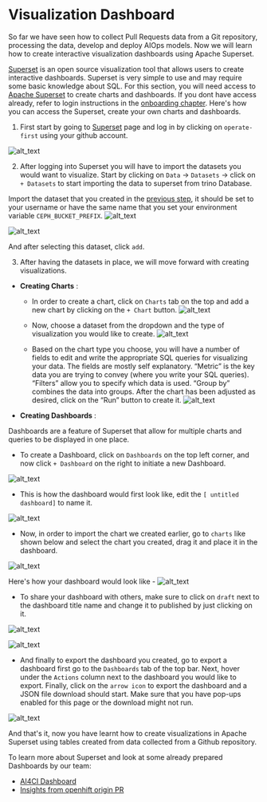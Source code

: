 # Visualization Dashboard

So far we have seen how to collect Pull Requests data from a Git repository, processing the data, develop and deploy AIOps models. Now we will learn how to create interactive visualization dashboards using Apache Superset.

[Superset](https://superset-aiops-tools-workshop.apps.smaug.na.operate-first.cloud/) is an open source visualization tool that allows users to create interactive dashboards. Superset is very simple to use and may require some basic knowledge about SQL.
For this section, you will need access to [Apache Superset](https://superset-aiops-tools-workshop.apps.smaug.na.operate-first.cloud/) to create charts and dashboards. If you dont have access already, refer to login instructions in the [onboarding chapter](./onboarding.md).
Here's how you can access the Superset, create your own charts and dashboards.

1. First start by going to [Superset](https://superset-aiops-tools-workshop.apps.smaug.na.operate-first.cloud/) page and log in by clicking on `operate-first` using your github account.

![alt_text](../assets/images/superset_landing.png "image_tooltip")

2. After logging into Superset you will have to import the datasets you would want to visualize. Start by clicking on `Data` -> `Datasets` -> click on `+ Datasets` to start importing the data to superset from trino Database.

Import the dataset that you created in the [previous step](./sql_query_engine.md), it should be set to your username or have the same name that you set your environment variable `CEPH_BUCKET_PREFIX`.
![alt_text](../assets/images/superset-dataset1.png "image_tooltip")

![alt_text](../assets/images/superset-dataset2.png "image_tooltip")

And after selecting this dataset, click `add`.

3. After having the datasets in place, we will move forward with creating visualizations.

* **Creating Charts** :

    * In order to create a chart, click on `Charts` tab on the top and add a new chart by clicking on the `+ Chart` button.
![alt_text](../assets/images/superset-charts1.png "image_tooltip")

    * Now, choose a dataset from the dropdown and the type of visualization you would like to create.
![alt_text](../assets/images/superset-charts2.png "image_tooltip")
    * Based on the chart type you choose, you will have a number of fields to edit and write the appropriate SQL queries for visualizing your data. The fields are mostly self explanatory. “Metric” is the key data you are trying to convey (where you write your SQL queries). “Filters” allow you to specify which data is used. “Group by” combines the data into groups. After the chart has been adjusted as desired, click on the “Run” button to create it.
![alt_text](../assets/images/superset-charts3.png "image_tooltip")


* **Creating Dashboards** :

Dashboards are a feature of Superset that allow for multiple charts and queries to be displayed in one place.

* To create a Dashboard, click on `Dashboards` on the top left corner, and now click `+ Dashboard` on the right to initiate a new Dashboard.

![alt_text](../assets/images/superset-dash1.png "image_tooltip")

* This is how the dashboard would first look like, edit the `[ untitled dashboard]` to name it.

![alt_text](../assets/images/superset-dash2.png "image_tooltip")

* Now, in order to import the chart we created earlier, go to `charts` like shown below and select the chart you created, drag it and place it in the dashboard.

![alt_text](../assets/images/superset-dash3.png "image_tooltip")

Here's how your dashboard would look like -
![alt_text](../assets/images/superset-dash4.png "image_tooltip")

* To share your dashboard with others, make sure to click on `draft` next to the dashboard title name and change it to published by just clicking on it.

![alt_text](../assets/images/superset-dash5.png "image_tooltip")

![alt_text](../assets/images/superset-dash6.png "image_tooltip")

* And finally to export the dashboard you created, go to export a dashboard first go to the `Dashboards` tab of the top bar.  Next, hover under the `Actions` column next to the dashboard you would like to export. Finally, click on the `arrow icon` to export the dashboard and a JSON file download should start. Make sure that you have pop-ups enabled for this page or the download might not run.

![alt_text](../assets/images/superset-dash7.png "image_tooltip")


And that's it, now you have learnt how to create visualizations in Apache Superset using tables created from data collected from a Github repository.

To learn more about Superset and look at some already prepared Dashboards by our team:

* [AI4CI Dashboard](https://superset.operate-first.cloud/superset/dashboard/11/)
* [Insights from openhift origin PR](https://superset.operate-first.cloud/superset/dashboard/12/)
